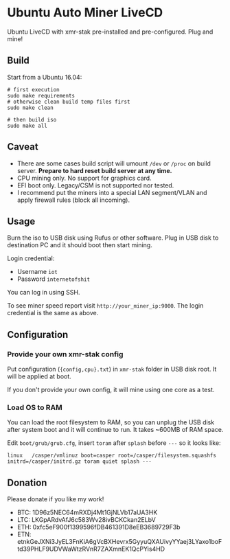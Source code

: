 # Ubuntu Auto Miner LiveCD

Ubuntu LiveCD with xmr-stak pre-installed and pre-configured. Plug and mine!

## Build

Start from a Ubuntu 16.04:

```shell
# first execution
sudo make requirements
# otherwise clean build temp files first
sudo make clean

# then build iso
sudo make all
```

## Caveat

 * There are some cases build script will umount `/dev` or `/proc` on build server. **Prepare to hard reset build server at any time.**
 * CPU mining only. No support for graphics card.
 * EFI boot only. Legacy/CSM is not supported nor tested.
 * I recommend put the miners into a special LAN segment/VLAN and apply firewall rules (block all incoming).

## Usage

Burn the iso to USB disk using Rufus or other software. Plug in USB disk to destination PC and it should boot then start mining.

Login credential:

 * Username `iot`
 * Password `internetofshit`

You can log in using SSH.

To see miner speed report visit `http://your_miner_ip:9000`. The login credential is the same as above.

## Configuration

### Provide your own xmr-stak config

Put configuration (`{config,cpu}.txt`) in `xmr-stak` folder in USB disk root. It will be applied at boot.

If you don't provide your own config, it will mine using one core as a test.

### Load OS to RAM

You can load the root filesystem to RAM, so you can unplug the USB disk after system boot and it will continue to run. It takes ~600MB of RAM space.

Edit `boot/grub/grub.cfg`, insert `toram` after `splash` before `---` so it looks like:

```
linux	/casper/vmlinuz boot=casper root=/casper/filesystem.squashfs initrd=/casper/initrd.gz toram quiet splash ---
```

## Donation

Please donate if you like my work!

 * BTC: 1D96z5NEC64mRXDj4Mt1GjNLVb17aUA3HK
 * LTC: LKGpARdvAfJ6c583Wv28ivBCKCkan2ELbV
 * ETH: 0xfc5eF900f1399596fDB461391D8eEB3689729F3b
 * ETN: etnkGeJXNi3JyEL3FnKiA6gVcBXHevrx5GyyuQXAUivyYYaej3LYaxo1boFtd39PHLF9UDVWaWtzRVnR7ZAXmnEK1QcPYis4HD
